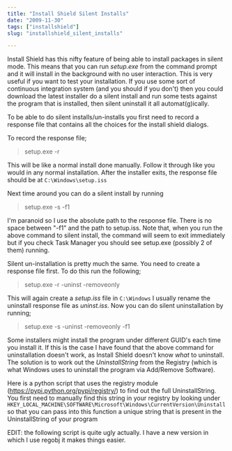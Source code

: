 ```yaml
---
title: "Install Shield Silent Installs"
date: "2009-11-30"
tags: ["installshield"]
slug: "installshield_silent_installs"

---
```


Install Shield has this nifty feature of being able to install packages in silent mode. This means that you can run _setup.exe_ from the command prompt and it will install in the background with no user interaction. This is very useful if you want to test your installation. If you use some sort of continuous integration system (and you should if you don't) then you could download the latest installer do a silent install and run some tests against the program that is installed, then silent uninstall it all automat(g)ically.

To be able to do silent installs/un-installs you first need to record a response file that contains all the choices for the install shield dialogs.

To record the response file;

> setup.exe -r

This will be like a normal install done manually. Follow it through like you would in any normal installation. After the installer exits, the response file should be at `C:\Windows\setup.iss`

Next time around you can do a silent install by running

> setup.exe -s -f1<path to setup.iss>

I'm paranoid so I use the absolute path to the response file. There is no space between "-f1" and the path to setup.iss. Note that, when you run the
above command to silent install, the command will seem to exit immediately but if you check Task Manager you should see setup.exe (possibly 2 of them) running.

Silent un-installation is pretty much the same. You need to create a response file first. To do this run the following;

> setup.exe -r -uninst -removeonly

This will again create a _setup.iss_ file in `C:\Windows` I usually rename the uninstall response file as _uninst.iss_. Now you can do silent uninstallation by
running;

> setup.exe -s -uninst -removeonly -f1<path to response file>

Some installers might install the program under different GUID's each time you install it. If this is the case I have found that the above command for uninstallation doesn't work,
as Install Shield doesn't know _what_ to uninstall. The solution is to work out the _UninstallString_ from the Registry (which is what Windows uses to uninstall the program via Add/Remove Software).

Here is a python script that uses the registry module (https://pypi.python.org/pypi/registry/) to find out the full UninstallString. You first need to manually find this string
in your registry by looking under `HKEY_LOCAL_MACHINE\SOFTWARE\Microsoft\Windows\CurrentVersion\Uninstall` so that you can pass into this function a unique
string that is present in the UninstallString of your program

EDIT: the following script is quite ugly actually. I have a new version in which I use regobj it makes things easier.

<script src="https://gist.github.com/245264.js?file=uninstall.py"></script>
